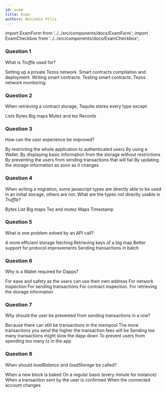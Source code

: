 ```yaml
---
id: exam
title: Exam
authors: Benjamin Pilia
---
```


import ExamForm from '../../src/components/docs/ExamForm';
import ExamCheckbox from '../../src/components/docs/ExamCheckbox';

<ExamForm moduleName="How to build a Dapp">

### Question 1

What is _Truffle_ used for?

<ExamCheckbox name="01" isCorrect="false">Setting up a private Tezos network.</ExamCheckbox>
<ExamCheckbox name="02" isCorrect="true">Smart contracts compilation and deployment.</ExamCheckbox>
<ExamCheckbox name="03" isCorrect="false">Writing smart contracts.</ExamCheckbox>
<ExamCheckbox name="04" isCorrect="true">Testing smart contracts.</ExamCheckbox>
<ExamCheckbox name="05" isCorrect="false">Tezos network monitoring.</ExamCheckbox>

### Question 2

When retrieving a contract storage, _Taquito_ stores every type except:

<ExamCheckbox name="10" isCorrect="false">Lists</ExamCheckbox>
<ExamCheckbox name="11" isCorrect="false">Bytes</ExamCheckbox>
<ExamCheckbox name="12" isCorrect="true">Big maps</ExamCheckbox>
<ExamCheckbox name="13" isCorrect="false">Mutez and tez</ExamCheckbox>
<ExamCheckbox name="14" isCorrect="false">Records</ExamCheckbox>

### Question 3

How can the user experience be improved?

<ExamCheckbox name="20" isCorrect="false">By restricting the whole application to authenticated users</ExamCheckbox>
<ExamCheckbox name="21" isCorrect="true">By using a Wallet.</ExamCheckbox>
<ExamCheckbox name="22" isCorrect="true">By displaying basic information from the storage without restrictions</ExamCheckbox>
<ExamCheckbox name="23" isCorrect="true">By preventing the users from sending transactions that will fail</ExamCheckbox>
<ExamCheckbox name="24" isCorrect="false">By updating the storage information as soon as it changes</ExamCheckbox>

### Question 4

When writing a migration, some javascript types are directly able to be used in an initial storage, others are not. What are the types not directly usable in _Truffle_?

<ExamCheckbox name="30" isCorrect="true">Bytes</ExamCheckbox>
<ExamCheckbox name="31" isCorrect="false">List</ExamCheckbox>
<ExamCheckbox name="32" isCorrect="true">Big maps</ExamCheckbox>
<ExamCheckbox name="33" isCorrect="false">Tez and mutez</ExamCheckbox>
<ExamCheckbox name="34" isCorrect="true">Maps</ExamCheckbox>
<ExamCheckbox name="35" isCorrect="false">Timestamp</ExamCheckbox>

### Question 5

What is one problem solved by an API call?

<ExamCheckbox name="40" isCorrect="false">A more efficient storage fetching</ExamCheckbox>
<ExamCheckbox name="41" isCorrect="true">Retrieving keys of a big map</ExamCheckbox>
<ExamCheckbox name="42" isCorrect="false">Better support for protocol improvements</ExamCheckbox>
<ExamCheckbox name="43" isCorrect="false">Sending transactions in batch</ExamCheckbox>

### Question 6

Why is a Wallet required for Dapps?

<ExamCheckbox name="50" isCorrect="true">For ease and safety as the users can use their own address</ExamCheckbox>
<ExamCheckbox name="51" isCorrect="false">For network inspection</ExamCheckbox>
<ExamCheckbox name="52" isCorrect="true">For sending transactions</ExamCheckbox>
<ExamCheckbox name="53" isCorrect="false">For contract inspection.</ExamCheckbox>
<ExamCheckbox name="54" isCorrect="false">For retrieving the storage information</ExamCheckbox>

### Question 7

Why should the user be prevented from sending transactions in a row?

<ExamCheckbox name="60" isCorrect="true">Because there can still be transactions in the mempool</ExamCheckbox>
<ExamCheckbox name="61" isCorrect="false">The more transactions you send the higher the transaction fees will be </ExamCheckbox>
<ExamCheckbox name="62" isCorrect="false">Sending too many transactions might slow the dapp down</ExamCheckbox>
<ExamCheckbox name="63" isCorrect="false">To prevent users from spending too many tz in the app</ExamCheckbox>

### Question 8

When should _loadBalance_ and _loadStorage_ be called?

<ExamCheckbox name="70" isCorrect="true">When a new block is baked</ExamCheckbox>
<ExamCheckbox name="71" isCorrect="false">On a regular basis (every minute for instance)</ExamCheckbox>
<ExamCheckbox name="72" isCorrect="true">When a transaction sent by the user is confirmed</ExamCheckbox>
<ExamCheckbox name="73" isCorrect="false">When the connected account changes</ExamCheckbox>

</ExamForm>